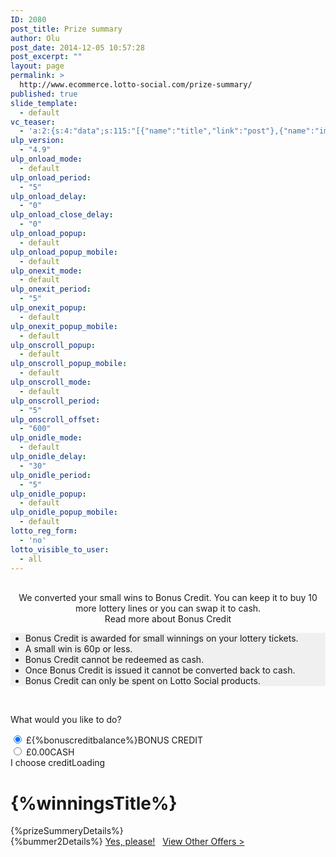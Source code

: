 ```yaml
---
ID: 2080
post_title: Prize summary
author: Olu
post_date: 2014-12-05 10:57:28
post_excerpt: ""
layout: page
permalink: >
  http://www.ecommerce.lotto-social.com/prize-summary/
published: true
slide_template:
  - default
vc_teaser:
  - 'a:2:{s:4:"data";s:115:"[{"name":"title","link":"post"},{"name":"image","image":"featured","link":"none"},{"name":"text","mode":"excerpt"}]";s:7:"bgcolor";s:0:"";}'
ulp_version:
  - "4.9"
ulp_onload_mode:
  - default
ulp_onload_period:
  - "5"
ulp_onload_delay:
  - "0"
ulp_onload_close_delay:
  - "0"
ulp_onload_popup:
  - default
ulp_onload_popup_mobile:
  - default
ulp_onexit_mode:
  - default
ulp_onexit_period:
  - "5"
ulp_onexit_popup:
  - default
ulp_onexit_popup_mobile:
  - default
ulp_onscroll_popup:
  - default
ulp_onscroll_popup_mobile:
  - default
ulp_onscroll_mode:
  - default
ulp_onscroll_period:
  - "5"
ulp_onscroll_offset:
  - "600"
ulp_onidle_mode:
  - default
ulp_onidle_delay:
  - "30"
ulp_onidle_period:
  - "5"
ulp_onidle_popup:
  - default
ulp_onidle_popup_mobile:
  - default
lotto_reg_form:
  - 'no'
lotto_visible_to_user:
  - all
---
```

<div id="prizeBreakdownModal" class="modal fade" data-backdrop="static">
  <div class="modal-dialog modal-lg">
    <div class="modal-content borderNone">
      <div id="overlay" class="overlay" style="background-color: #ffffff; height: 100%; opacity: 0.8; position: absolute; z-index: 100000; width: 100%; display: none;"></div>
      <div id="tploader" class="tploader" style="display: none;"></div>
      <div class="col-lg-12">
        <center><br>
          We converted your small wins to Bonus Credit. You can keep it to buy <span class="font14 keepText"> 10</span> more lottery lines or you can swap it to cash.<br><a class="readmore"><i class="fa fa-plus-circle readmore1"></i> <span class="">Read more about Bonus Credit </span></a>
        </center>
        <ul class=" moreinfobnscdr font12 hidden" style="background: #F0F0F0;">
          <li>Bonus Credit is awarded for small winnings on your lottery tickets.</li>
          <li>A small win is 60p or less.</li>
          <li>Bonus Credit cannot be redeemed as cash.</li>
          <li>Once Bonus Credit is issued it cannot be converted back to cash.</li>
          <li>Bonus Credit can only be spent on Lotto Social products.</li>
        </ul>
        </div><br>
      <p class="col-lg-12 tc">What would you like to do?</p>
      <div class="row">
        <div class="col-sm-8 col-sm-offset-2">
          <div class="col-xs-6 tc">
            <div>
              <label class="summaryradioBtn activeRadio" title="Keep as credit.">
                <input class="radiocredit" checked="checked" name="prizeBreakdown" type="radio" value="credit" />
                <span id="creditvalue" class="radioCustomText">&#163;{%bonuscreditbalance%}</span>BONUS CREDIT</label>
            </div>
          </div>
          <div class="col-xs-6 tc">
            <div>
              <label class="summaryradioBtn summarycashBtn" title="Convert to Cash.">
                <input class="radiocash" name="prizeBreakdown" type="radio" value="cash" />
                <span id="cashvalue" class="radioCustomText">&#163;0.00</span>CASH</label>
            </div>
          </div>
        </div>
      </div>
      <div class="modal-footer">
        <div class="row">
          <div class="col-md-8 col-sm-6 tr "></div>
          <div class="tr col-md-4 col-sm-6"><a id="cashtocreditbtn" class="btn btn-success confirm_credit ">I choose credit</a><a class="btn btn-default loadingBtn hidden"><img class="glyphicon" src="https://www.dev.lotto-social.com/cms2/wp-content/themes/textlotto/images/ajaxloader.gif" alt="" />Loading</a></div>
        </div>
      </div>
    </div>
  </div>
</div>
<!-- End modal -->
<div id="prizeCongratulations" class="row memberNew prizeBreakdownContent">
  <div class="col-lg-10 col-lg-offset-1 whiteBg">
    <h1 class="tc">{%winningsTitle%}</h1>
    <div class="row padding-xs">{%prizeSummeryDetails%}</div>
  </div>
</div>
<div id="over30days" class="row memberNew prizeBreakdownContent">
  <div class="col-lg-10 col-lg-offset-1 whiteBg tc">{%bummer2Details%} <a class="btn btn-success btn-lg" href="#">Yes, please!</a>   <a href="#">View Other Offers &gt;</a></div>
</div>
<script>
$( document ).ready(function() { var hash = window.location.hash; var location = window.location; if (hash=="#nowinnings") { $('.prizeBreakdownContent').hide(); $('#nowinning').show(); } else if (hash=="#nothingtocheck") { $('.prizeBreakdownContent').hide(); $('#nothingtocheck').show(); } else if (hash=="#youarenotplaying") { $('.prizeBreakdownContent').hide(); $('#youarenotplaying').show(); } else if (hash=="#over30days") { $('.prizeBreakdownContent').hide(); $('#over30days').show(); } else { $('.prizeBreakdownContent').hide(); $('#prizeCongratulations').show(); } $('.summaryradioBtn').click(function(){ $('.summaryradioBtn').removeClass('activeRadio'); $(this).addClass('activeRadio'); }); });
</script> 
<script>
function checkvalue(){
if($(".radiocash")[0].checked==true){
$(".confirm_credit")[0].innerHTML="I choose cash";
}
else if($(".radiocredit")[0].checked==true){
$(".confirm_credit")[0].innerHTML="I choose credit";
}
}
function displaymoreinfo(){
if($(".moreinfobnscdr").hasClass('hidden')==true){
	$(".moreinfobnscdr").removeClass('hidden');
        $(".readmore1").removeClass('fa-plus-circle');
        $(".readmore1").addClass('fa-minus-circle'); 
       	$(".readtext")[0].innerHTML="Read less about Bonus Credit";	
        

}
else{
	$(".moreinfobnscdr").addClass('hidden');
        $(".readmore1").removeClass('fa-minus-circle');
        $(".readmore1").addClass('fa-plus-circle');         
	$(".readtext")[0].innerHTML="Read more about Bonus Credit";
}
}
</script>